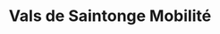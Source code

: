 ---
title: "Vals de Saintonge Mobilité"
url: /saint-jean-dangely/vals-de-saintonge-mobilite/
shop: Fahrrad
---
